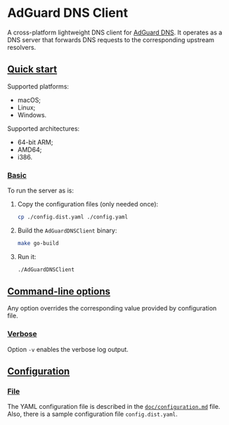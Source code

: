 # AdGuard DNS Client

A cross-platform lightweight DNS client for [AdGuard DNS].  It operates as a DNS
server that forwards DNS requests to the corresponding upstream resolvers.

[AdGuard DNS]: https://adguard-dns.io

## <a href="#start" id="start" name="start">Quick start</a>

Supported platforms:

- macOS;
- Linux;
- Windows.

Supported architectures:

- 64-bit ARM;
- AMD64;
- i386.

### <a href="#start-basic" id="start-basic" name="start-basic">Basic</a>

To run the server as is:

1. Copy the configuration files (only needed once):

    ```sh
    cp ./config.dist.yaml ./config.yaml
    ```

2. Build the `AdGuardDNSClient` binary:

    ```sh
    make go-build
    ```

3. Run it:

    ```sh
    ./AdGuardDNSClient
    ```

## <a href="#opts" id="opts" name="opts">Command-line options</a>

Any option overrides the corresponding value provided by configuration file.

### <a href="#opts-verbose" id="opts-verbose" name="opts-verbose">Verbose</a>

   Option <code>-v</code> enables the verbose log output.

## <a href="#conf" id="conf" name="conf">Configuration</a>

### <a href="#conf-file" id="conf-file" name="conf-file">File</a>

The YAML configuration file is described in the [`doc/configuration.md`] file.
Also, there is a sample configuration file `config.dist.yaml`.

[`doc/configuration.md`]: doc/configuration.md

<!-- TODO(e.burkov): Add a few paragraphs about checking the operability. -->

<!-- TODO(e.burkov): Add doc about environment. -->

<!-- TODO(e.burkov): Add GitHub issue templates. -->
